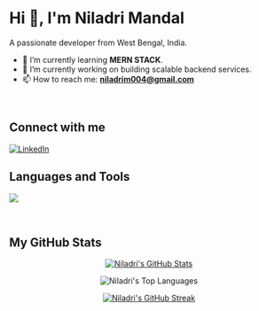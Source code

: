 # Hi 👋, I'm Niladri Mandal

A passionate developer from West Bengal, India.

- 🌱 I’m currently learning **MERN STACK**.
- 🔭 I’m currently working on building scalable backend services.
- 📫 How to reach me: **niladrim004@gmail.com**

<br/>

## Connect with me
<a href="https://www.linkedin.com/in/niladri-mandal-71856a367/">
  <img src="https://img.shields.io/badge/LinkedIn-0A66C2?style=for-the-badge&logo=linkedin&logoColor=white" alt="LinkedIn">
</a>

<br/>

## Languages and Tools

<p align="left">
  <a href="https://skillicons.dev">
    <img src="https://skillicons.dev/icons?i=js,nodejs,express,react,mongodb,postgresql,c,cpp,git,vscode" />
  </a>
</p>

<br/>

## My GitHub Stats

<p align="center">
  <a href="https://github.com/anuraghazra/github-readme-stats">
    <img align="center" src="https://github-readme-stats.vercel.app/api?username=Niladrim14&show_icons=true&theme=tokyonight&hide_border=true&include_all_commits=true" alt="Niladri's GitHub Stats" />
  </a>
</p>

<p align="center">
  <img align="center" src="https://github-readme-stats.vercel.app/api/top-langs/?username=Niladrim14&layout=compact&theme=tokyonight&hide_border=true" alt="Niladri's Top Languages" />
</p>

<p align="center">
  <a href="https://github.com/jstrieb/github-stats">
    <img align="center" src="https://github-readme-streak-stats.herokuapp.com/?user=Niladrim14&theme=tokyonight&hide_border=true" alt="Niladri's GitHub Streak" />
  </a>
</p>
